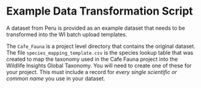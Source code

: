 # Example Data Transformation Script
A dataset from Peru is provided as an example dataset that needs to be transformed into the WI batch upload templates.  

The ```Cafe_Fauna``` is a project level directory that contains the original dataset.  
The file ```species_mapping_template.csv``` is the species lookup table that was created to map the taxonomy used in the Cafe Fauna project into the Wildlife Insights Global Taxonomy. You will need to create one of these for your project. This must include a record for _every single scientific or common name_ you use in your dataset. 
